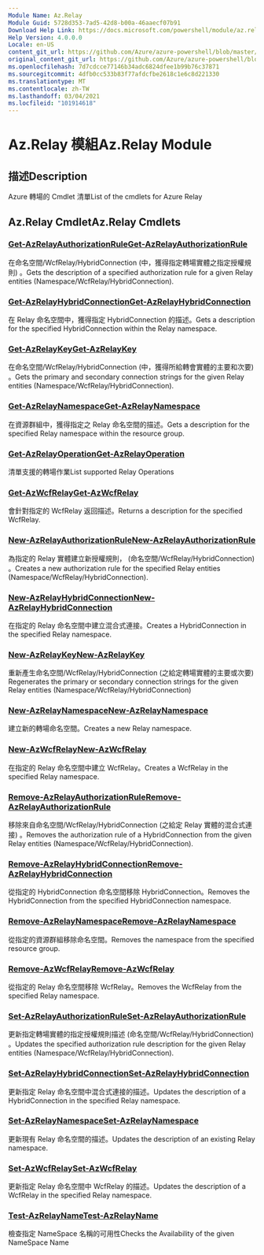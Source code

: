 ```yaml
---
Module Name: Az.Relay
Module Guid: 5728d353-7ad5-42d8-b00a-46aaecf07b91
Download Help Link: https://docs.microsoft.com/powershell/module/az.relay
Help Version: 4.0.0.0
Locale: en-US
content_git_url: https://github.com/Azure/azure-powershell/blob/master/src/Relay/Relay/help/Az.Relay.md
original_content_git_url: https://github.com/Azure/azure-powershell/blob/master/src/Relay/Relay/help/Az.Relay.md
ms.openlocfilehash: 7d7cdcce77146b34adc6824dfee1b99b76c37871
ms.sourcegitcommit: 4dfb0cc533b83f77afdcfbe2618c1e6c8d221330
ms.translationtype: MT
ms.contentlocale: zh-TW
ms.lasthandoff: 03/04/2021
ms.locfileid: "101914618"
---
```

# <span data-ttu-id="02b65-101">Az.Relay 模組</span><span class="sxs-lookup"><span data-stu-id="02b65-101">Az.Relay Module</span></span>
## <span data-ttu-id="02b65-102">描述</span><span class="sxs-lookup"><span data-stu-id="02b65-102">Description</span></span>
<span data-ttu-id="02b65-103">Azure 轉場的 Cmdlet 清單</span><span class="sxs-lookup"><span data-stu-id="02b65-103">List of the cmdlets for Azure Relay</span></span>

## <span data-ttu-id="02b65-104">Az.Relay Cmdlet</span><span class="sxs-lookup"><span data-stu-id="02b65-104">Az.Relay Cmdlets</span></span>
### [<span data-ttu-id="02b65-105">Get-AzRelayAuthorizationRule</span><span class="sxs-lookup"><span data-stu-id="02b65-105">Get-AzRelayAuthorizationRule</span></span>](Get-AzRelayAuthorizationRule.md)
<span data-ttu-id="02b65-106">在命名空間/WcfRelay/HybridConnection (中，獲得指定轉場實體之指定授權規則) 。</span><span class="sxs-lookup"><span data-stu-id="02b65-106">Gets the description of a specified authorization rule for a given Relay entities (Namespace/WcfRelay/HybridConnection).</span></span>

### [<span data-ttu-id="02b65-107">Get-AzRelayHybridConnection</span><span class="sxs-lookup"><span data-stu-id="02b65-107">Get-AzRelayHybridConnection</span></span>](Get-AzRelayHybridConnection.md)
<span data-ttu-id="02b65-108">在 Relay 命名空間中，獲得指定 HybridConnection 的描述。</span><span class="sxs-lookup"><span data-stu-id="02b65-108">Gets a description for the specified HybridConnection within the Relay namespace.</span></span>

### [<span data-ttu-id="02b65-109">Get-AzRelayKey</span><span class="sxs-lookup"><span data-stu-id="02b65-109">Get-AzRelayKey</span></span>](Get-AzRelayKey.md)
<span data-ttu-id="02b65-110">在命名空間/WcfRelay/HybridConnection (中，獲得所給轉會實體的主要和次要) 。</span><span class="sxs-lookup"><span data-stu-id="02b65-110">Gets the primary and secondary connection strings for the given Relay entities (Namespace/WcfRelay/HybridConnection).</span></span>

### [<span data-ttu-id="02b65-111">Get-AzRelayNamespace</span><span class="sxs-lookup"><span data-stu-id="02b65-111">Get-AzRelayNamespace</span></span>](Get-AzRelayNamespace.md)
<span data-ttu-id="02b65-112">在資源群組中，獲得指定之 Relay 命名空間的描述。</span><span class="sxs-lookup"><span data-stu-id="02b65-112">Gets a description for the specified Relay namespace within the resource group.</span></span>

### [<span data-ttu-id="02b65-113">Get-AzRelayOperation</span><span class="sxs-lookup"><span data-stu-id="02b65-113">Get-AzRelayOperation</span></span>](Get-AzRelayOperation.md)
<span data-ttu-id="02b65-114">清單支援的轉場作業</span><span class="sxs-lookup"><span data-stu-id="02b65-114">List supported Relay Operations</span></span>

### [<span data-ttu-id="02b65-115">Get-AzWcfRelay</span><span class="sxs-lookup"><span data-stu-id="02b65-115">Get-AzWcfRelay</span></span>](Get-AzWcfRelay.md)
<span data-ttu-id="02b65-116">會針對指定的 WcfRelay 返回描述。</span><span class="sxs-lookup"><span data-stu-id="02b65-116">Returns a description for the specified WcfRelay.</span></span>

### [<span data-ttu-id="02b65-117">New-AzRelayAuthorizationRule</span><span class="sxs-lookup"><span data-stu-id="02b65-117">New-AzRelayAuthorizationRule</span></span>](New-AzRelayAuthorizationRule.md)
<span data-ttu-id="02b65-118">為指定的 Relay 實體建立新授權規則， (命名空間/WcfRelay/HybridConnection) 。</span><span class="sxs-lookup"><span data-stu-id="02b65-118">Creates a new authorization rule for the specified Relay entities (Namespace/WcfRelay/HybridConnection).</span></span>

### [<span data-ttu-id="02b65-119">New-AzRelayHybridConnection</span><span class="sxs-lookup"><span data-stu-id="02b65-119">New-AzRelayHybridConnection</span></span>](New-AzRelayHybridConnection.md)
<span data-ttu-id="02b65-120">在指定的 Relay 命名空間中建立混合式連接。</span><span class="sxs-lookup"><span data-stu-id="02b65-120">Creates a HybridConnection in the specified Relay namespace.</span></span>

### [<span data-ttu-id="02b65-121">New-AzRelayKey</span><span class="sxs-lookup"><span data-stu-id="02b65-121">New-AzRelayKey</span></span>](New-AzRelayKey.md)
<span data-ttu-id="02b65-122">重新產生命名空間/WcfRelay/HybridConnection (之給定轉場實體的主要或次要) </span><span class="sxs-lookup"><span data-stu-id="02b65-122">Regenerates the primary or secondary connection strings for the given Relay entities (Namespace/WcfRelay/HybridConnection)</span></span>

### [<span data-ttu-id="02b65-123">New-AzRelayNamespace</span><span class="sxs-lookup"><span data-stu-id="02b65-123">New-AzRelayNamespace</span></span>](New-AzRelayNamespace.md)
<span data-ttu-id="02b65-124">建立新的轉場命名空間。</span><span class="sxs-lookup"><span data-stu-id="02b65-124">Creates a new Relay namespace.</span></span>

### [<span data-ttu-id="02b65-125">New-AzWcfRelay</span><span class="sxs-lookup"><span data-stu-id="02b65-125">New-AzWcfRelay</span></span>](New-AzWcfRelay.md)
<span data-ttu-id="02b65-126">在指定的 Relay 命名空間中建立 WcfRelay。</span><span class="sxs-lookup"><span data-stu-id="02b65-126">Creates a WcfRelay in the specified Relay namespace.</span></span>

### [<span data-ttu-id="02b65-127">Remove-AzRelayAuthorizationRule</span><span class="sxs-lookup"><span data-stu-id="02b65-127">Remove-AzRelayAuthorizationRule</span></span>](Remove-AzRelayAuthorizationRule.md)
<span data-ttu-id="02b65-128">移除來自命名空間/WcfRelay/HybridConnection (之給定 Relay 實體的混合式連接) 。</span><span class="sxs-lookup"><span data-stu-id="02b65-128">Removes the authorization rule of a HybridConnection from the given Relay entities (Namespace/WcfRelay/HybridConnection).</span></span>

### [<span data-ttu-id="02b65-129">Remove-AzRelayHybridConnection</span><span class="sxs-lookup"><span data-stu-id="02b65-129">Remove-AzRelayHybridConnection</span></span>](Remove-AzRelayHybridConnection.md)
<span data-ttu-id="02b65-130">從指定的 HybridConnection 命名空間移除 HybridConnection。</span><span class="sxs-lookup"><span data-stu-id="02b65-130">Removes the HybridConnection from the specified HybridConnection namespace.</span></span>

### [<span data-ttu-id="02b65-131">Remove-AzRelayNamespace</span><span class="sxs-lookup"><span data-stu-id="02b65-131">Remove-AzRelayNamespace</span></span>](Remove-AzRelayNamespace.md)
<span data-ttu-id="02b65-132">從指定的資源群組移除命名空間。</span><span class="sxs-lookup"><span data-stu-id="02b65-132">Removes the namespace from the specified resource group.</span></span> 

### [<span data-ttu-id="02b65-133">Remove-AzWcfRelay</span><span class="sxs-lookup"><span data-stu-id="02b65-133">Remove-AzWcfRelay</span></span>](Remove-AzWcfRelay.md)
<span data-ttu-id="02b65-134">從指定的 Relay 命名空間移除 WcfRelay。</span><span class="sxs-lookup"><span data-stu-id="02b65-134">Removes the WcfRelay from the specified Relay namespace.</span></span>

### [<span data-ttu-id="02b65-135">Set-AzRelayAuthorizationRule</span><span class="sxs-lookup"><span data-stu-id="02b65-135">Set-AzRelayAuthorizationRule</span></span>](Set-AzRelayAuthorizationRule.md)
<span data-ttu-id="02b65-136">更新指定轉場實體的指定授權規則描述 (命名空間/WcfRelay/HybridConnection) 。</span><span class="sxs-lookup"><span data-stu-id="02b65-136">Updates the specified authorization rule description for the given Relay entities (Namespace/WcfRelay/HybridConnection).</span></span>

### [<span data-ttu-id="02b65-137">Set-AzRelayHybridConnection</span><span class="sxs-lookup"><span data-stu-id="02b65-137">Set-AzRelayHybridConnection</span></span>](Set-AzRelayHybridConnection.md)
<span data-ttu-id="02b65-138">更新指定 Relay 命名空間中混合式連接的描述。</span><span class="sxs-lookup"><span data-stu-id="02b65-138">Updates the description of a HybridConnection in the specified Relay namespace.</span></span>

### [<span data-ttu-id="02b65-139">Set-AzRelayNamespace</span><span class="sxs-lookup"><span data-stu-id="02b65-139">Set-AzRelayNamespace</span></span>](Set-AzRelayNamespace.md)
<span data-ttu-id="02b65-140">更新現有 Relay 命名空間的描述。</span><span class="sxs-lookup"><span data-stu-id="02b65-140">Updates the description of an existing Relay namespace.</span></span>

### [<span data-ttu-id="02b65-141">Set-AzWcfRelay</span><span class="sxs-lookup"><span data-stu-id="02b65-141">Set-AzWcfRelay</span></span>](Set-AzWcfRelay.md)
<span data-ttu-id="02b65-142">更新指定 Relay 命名空間中 WcfRelay 的描述。</span><span class="sxs-lookup"><span data-stu-id="02b65-142">Updates the description of a WcfRelay in the specified Relay namespace.</span></span>

### [<span data-ttu-id="02b65-143">Test-AzRelayName</span><span class="sxs-lookup"><span data-stu-id="02b65-143">Test-AzRelayName</span></span>](Test-AzRelayName.md)
<span data-ttu-id="02b65-144">檢查指定 NameSpace 名稱的可用性</span><span class="sxs-lookup"><span data-stu-id="02b65-144">Checks the Availability of the given NameSpace Name</span></span>

